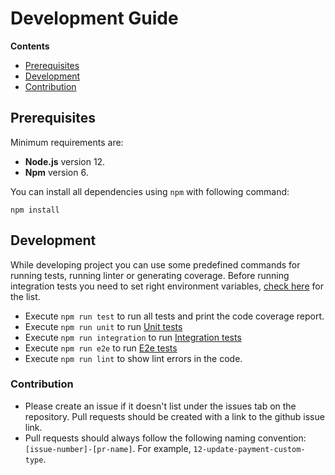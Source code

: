 # Development Guide

**Contents**
- [Prerequisites](#prerequisites)
- [Development](#development)
- [Contribution](#contribution)

## Prerequisites

Minimum requirements are:
 - **Node.js** version 12.
 - **Npm** version 6.
 
You can install all dependencies using `npm` with following command:

```
npm install
```

## Development
While developing project you can use some predefined commands for running tests, running linter or generating coverage. 
Before running integration tests you need to set right environment variables, [check here](./DeploymentGuide.md#parameters) for the list.

- Execute `npm run test` to run all tests and print the code coverage report.
- Execute `npm run unit` to run [Unit tests](../test/unit)
- Execute `npm run integration` to run [Integration tests](../test/integration) 
- Execute `npm run e2e` to run [E2e tests](../test/e2e)
- Execute `npm run lint` to show lint errors in the code.

### Contribution

- Please create an issue if it doesn't list under the issues tab on the repository. Pull requests should be created with a link to the github issue link. 
- Pull requests should always follow the following naming convention: `[issue-number]-[pr-name]`. For example, `12-update-payment-custom-type`.
